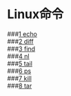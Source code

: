 # Linux命令

###[1 echo](https://lxbwolf.gitbooks.io/note_shell/content/echo.html)  
###[2 diff](https://lxbwolf.gitbooks.io/note_shell/content/diff.html)  
###[3 find](https://lxbwolf.gitbooks.io/note_shell/content/find.html)  
###[4 nl](https://lxbwolf.gitbooks.io/note_shell/content/nl.html)  
###[5 tail](https://lxbwolf.gitbooks.io/note_shell/content/tail.html)  
###[6 ps](https://lxbwolf.gitbooks.io/note_shell/content/ps.html)  
###[7 kill](https://lxbwolf.gitbooks.io/note_shell/content/kill.html)  
###[8 tar](https://lxbwolf.gitbooks.io/note_shell/content/tar.html)  